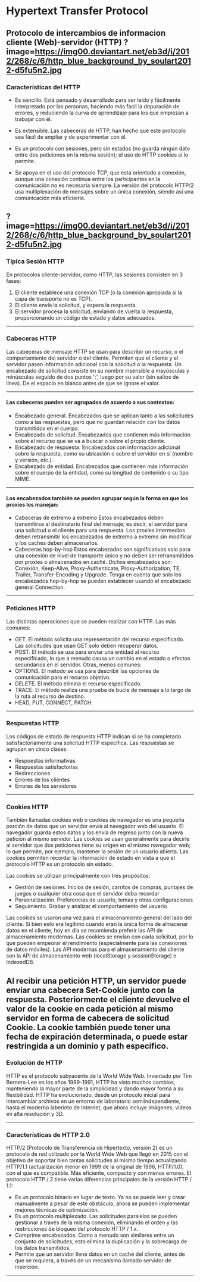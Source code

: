 # Hypertext  Transfer Protocol
Protocolo de intercambios de informacion <br>cliente (Web)-servidor (HTTP)
?image=https://img00.deviantart.net/eb3d/i/2012/268/c/6/http_blue_background_by_soulart2012-d5fu5n2.jpg
---

### Características del HTTP

- <p>Es sencillo. Está pensado y desarrollado para ser leído y fácilmente interpretado por las personas, haciendo más facil la depuración de errores, y reduciendo la curva de aprendizaje para los que empiezan a trabajar con él.</p>
- <p>Es extensible. Las cabeceras de HTTP, han hecho que este protocolo sea fácil de ampliar y de experimentar con él.</p>
- <p>Es un protocolo con sesiones, pero sin estados (no guarda ningún dato entre dos peticiones en la mísma sesión); el uso de HTTP cookies sí lo permite.</p>
- <p>Se apoya en el uso del protocolo TCP, que está orientado a conexión, aunque una conexión continua entre los participantes en la comunicación no es necesaria siempre. La versión del protocolo HTTP/2 usa multiplexación de mensajes sobre un única conexión, siendo así una comunicación más eficiente.</p>
?image=https://img00.deviantart.net/eb3d/i/2012/268/c/6/http_blue_background_by_soulart2012-d5fu5n2.jpg
---

### Típica Sesión HTTP
En protocolos cliente-servidor, como HTTP, las sesiones consisten en 3 fases:
1. El cliente establece una conexión TCP (o la conexión apropiada si la capa de transporte no es TCP).
2. El cliente envía la solicitud, y espera la respuesta.
3. El servidor procesa la solicitud, enviando de vuelta la respuesta, proporcionando un código de estado y datos adecuados.

---

### Cabeceras HTTP
Las cabeceras de mensaje HTTP se usan para describir un recurso, o el comportamiento del servidor o del cliente. Permiten que el cliente y el servidor pasen información adicional con la solicitud o la respuesta. Un encabezado de solicitud consiste en su nombre insensible a mayúsculas y minúsculas seguido de dos puntos ':', luego por su valor (sin saltos de línea). De el espacio en blanco antes de que se ignore el valor.

---
#### Las cabeceras pueden ser agrupados de acuerdo a sus contextos:
- Encabezado general. Encabezados que se aplican tanto a las solicitudes como a las respuestas, pero que no guardan relación con los datos transmitidos en el cuerpo.
- Encabezado de solicitud. Encabezados que contienen más información sobre el recurso que se va a buscar o sobre el propio cliente.
- Encabezado de respuesta. Encabezados con información adicional sobre la respuesta, como su ubicación o sobre el servidor en sí (nombre y versión, etc.).
- Encabezado de entidad. Encabezados que contienen más información sobre el cuerpo de la entidad, como su longitud de contenido o su tipo MIME.

---

#### Los encabezados también se pueden agrupar según la forma en que los proxies los manejan:
- Cabeceras de extremo a extremo
Estos encabezados deben transmitirse al destinatario final del mensaje; es decir, el servidor para una solicitud o el cliente para una respuesta. Los proxies intermedios deben retransmitir los encabezados de extremo a extremo sin modificar y los cachés deben almacenarlos.
- Cabeceras hop-by-hop
Estos encabezados son significativos solo para una conexión de nivel de transporte único y no deben ser retransmitidos por proxies o almacenados en caché. Dichos encabezados son: Conexión, Keep-Alive, Proxy-Authenticate, Proxy-Authorization, TE, Trailer, Transfer-Encoding y Upgrade. Tenga en cuenta que solo los encabezados hop-by-hop se pueden establecer usando el encabezado general Connection.
---

### Peticiones HTTP
Las distintas operaciones que se pueden realizar con HTTP.
Las más comunes:
- GET. El método solicita una representación del recurso especificado. Las solicitudes que usan GET solo deben recuperar datos.
- POST. El método se usa para enviar una entidad al recurso especificado, lo que a menudo causa un cambio en el estado o efectos secundarios en el servidor.
Otras, menos comunes:
- OPTIONS. El método se usa para describir las opciones de comunicación para el recurso objetivo.
- DELETE. El método elimina el recurso especificado.
- TRACE. El método realiza una prueba de bucle de mensaje a lo largo de la ruta al recurso de destino.
- HEAD, PUT, CONNECT, PATCH.
---

### Respuestas HTTP

Los códigos de estado de respuesta HTTP indican si se ha completado satisfactoriamente una solicitud HTTP específica. 
Las respuestas se agrupan en cinco clases:
- Respuestas informativas 
- Respuestas satisfactorias
- Redirecciones 
- Errores de los clientes 
- Errores de los servidores
---

### Cookies HTTP

También llamadas cookies web o cookies de navegador es una pequeña porción de datos que un servidor envía al navegador web del usuario. El navegador guarda estos datos y los envía de regreso junto con la nueva petición al mismo servidor. Las cookies se usan generalmente para decirle al servidor que dos peticiones tiene su origen en el mismo navegador web; lo que permite, por ejemplo, mantener la sesión de un usuario abierta. Las cookies permiten recordar la información de estado en vista a que el protocolo HTTP es un protocolo sin estado.

Las cookies se utilizan principalmente con tres propósitos:
- Gestión de sesiones. Inicios de sesión, carritos de compras, puntajes de juegos o cualquier otra cosa que el servidor deba recordar
- Personalización. Preferencias de usuario, temas y otras configuraciones
- Seguimiento. Grabar y analizar el comportamiento del usuario

Las cookies se usaron una vez para el almacenamiento general del lado del cliente. Si bien esto era legítimo cuando eran la única forma de almacenar datos en el cliente, hoy en día se recomienda preferir las API de almacenamiento modernas. Las cookies se envían con cada solicitud, por lo que pueden empeorar el rendimiento (especialmente para las conexiones de datos móviles). Las API modernas para el almacenamiento del cliente son la API de almacenamiento web (localStorage y sessionStorage) e IndexedDB.

Al recibir una petición HTTP, un servidor puede enviar una cabecera Set-Cookie junto con la respuesta. Posteriormente el cliente devuelve el valor de la cookie en cada petición al mismo servidor en forma de cabecera de solicitud Cookie. La cookie también puede tener una fecha de expiración determinada, o puede estar restringida a un dominio y path específico.
---

### Evolución de HTTP

HTTP es el protocolo subyacente de la World Wide Web. Inventado por Tim Berners-Lee en los años 1989-1991, HTTP ha visto muchos cambios, manteniendo la mayor parte de la simplicidad y dando mayor forma a su flexibilidad. HTTP ha evolucionado, desde un protocolo inicial para intercambiar archivos en un entorno de laboratorio semiindependiente, hasta el moderno laberinto de Internet, que ahora incluye imágenes, videos en alta resolución y 3D.

---

### Características de HTTP 2.0
HTTP/2 (Protocolo de Transferencia de Hipertexto, versión 2) es un protocolo de red utilizado por la World Wide Web que llegó en 2015 con el objetivo de soportar bien tantas solicitudes al mismo tiempo actualizando HTTP/1.1 (actualización menor en 1999 de la original de 1996, HTTP/1.0), con el que es compatible. Más eficiente, compacto y con menos errores.
El protocolo HTTP / 2 tiene varias diferencias principales de la versión HTTP / 1.1:
- Es un protocolo binario en lugar de texto. Ya no se puede leer y crear manualmente a pesar de este obstáculo, ahora se pueden implementar mejores técnicas de optimización.
- Es un protocolo multiplexado. Las solicitudes paralelas se pueden gestionar a través de la misma conexión, eliminando el orden y las restricciones de bloqueo del protocolo HTTP / 1.x.
- Comprime encabezados. Como a menudo son similares entre un conjunto de solicitudes, esto elimina la duplicación y la sobrecarga de los datos transmitidos.
- Permite que un servidor llene datos en un caché del cliente, antes de que se requiera, a través de un mecanismo llamado servidor de inserción.

---
